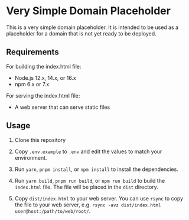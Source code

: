 # Very Simple Domain Placeholder

This is a very simple domain placeholder. It is intended to be used as a
placeholder for a domain that is not yet ready to be deployed.

## Requirements

For building the index.html file:
- Node.js 12.x, 14.x, or 16.x
- npm 6.x or 7.x

For serving the index.html file:
- A web server that can serve static files

## Usage

1. Clone this repository

2. Copy `.env.example` to `.env` and edit the values to match your environment.

3. Run `yarn`, `pnpm install`, or `npm install` to install the dependencies.

4. Run `yarn build`, `pnpm run build`, or `npm run build` to build the
   `index.html` file. The file will be placed in the `dist` directory.

5. Copy `dist/index.html` to your web server. You can use `rsync` to
   copy the file to your web server, e.g. `rsync -avz dist/index.html user@host:/path/to/web/root/`.